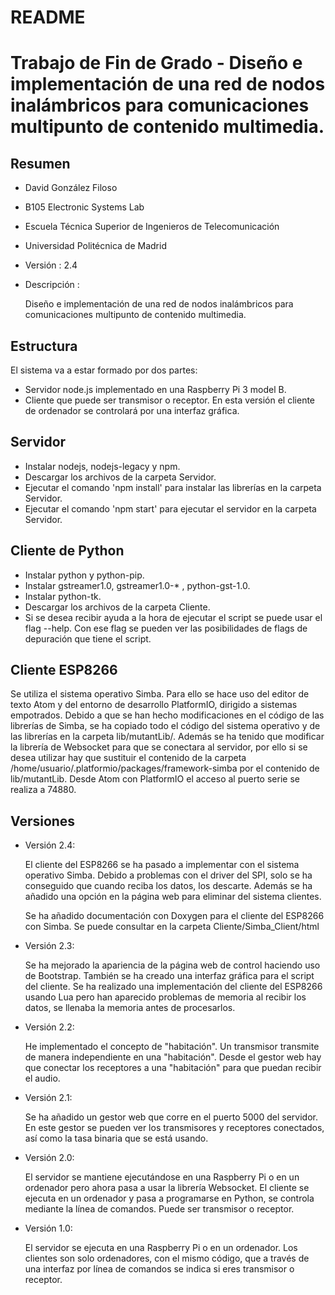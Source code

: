 # README #

# Trabajo de Fin de Grado - Diseño e implementación de una red de nodos inalámbricos para comunicaciones multipunto de contenido multimedia.

##	Resumen
+ David González Filoso
+ B105 Electronic Systems Lab
+ Escuela Técnica Superior de Ingenieros de Telecomunicación
+ Universidad Politécnica de Madrid
+ Versión : 2.4
+ Descripción :

	Diseño e implementación de una red de nodos inalámbricos para comunicaciones multipunto de contenido multimedia.

##	Estructura
El sistema va a estar formado por dos partes:
+ Servidor node.js implementado en una Raspberry Pi 3 model B.
+ Cliente que puede ser transmisor o receptor. En esta versión el cliente de ordenador se controlará por una interfaz gráfica.

##	Servidor
+ Instalar nodejs, nodejs-legacy y npm.
+ Descargar los archivos de la carpeta Servidor.
+ Ejecutar el comando 'npm install' para instalar las librerí­as en la carpeta Servidor.
+ Ejecutar el comando 'npm start' para ejecutar el servidor	en la carpeta Servidor.

##	Cliente de Python
+ Instalar python y python-pip.
+ Instalar gstreamer1.0, gstreamer1.0-* , python-gst-1.0.
+	Instalar python-tk.
+ Descargar los archivos de la carpeta Cliente.
+ Si se desea recibir ayuda a la hora de ejecutar el script se puede usar el flag --help. Con ese flag se pueden ver las posibilidades de flags de depuración que tiene el script.

##	Cliente ESP8266
Se utiliza el sistema operativo Simba. Para ello se hace uso del editor de texto Atom y del entorno de desarrollo PlatformIO, dirigido a sistemas empotrados. Debido a que se han hecho modificaciones en el código de las librerías de Simba, se ha copiado todo el código del sistema operativo y de las librerías en la carpeta lib/mutantLib/. Además se ha tenido que modificar la librería de Websocket para que se conectara al servidor, por ello si se desea utilizar hay que sustituir el contenido de la carpeta /home/usuario/.platformio/packages/framework-simba por el contenido de lib/mutantLib. Desde Atom con PlatformIO el acceso al puerto serie se realiza a 74880.

##	Versiones
+ Versión 2.4:

	El cliente del ESP8266 se ha pasado a implementar con el sistema operativo Simba. Debido a problemas con el driver del SPI, solo se ha conseguido que cuando reciba los datos, los descarte. Además se ha añadido una opción en la página web para eliminar del sistema clientes.

	Se ha añadido documentación con Doxygen para el cliente del ESP8266 con Simba. Se puede consultar en la carpeta Cliente/Simba_Client/html

+	Versión 2.3:

	Se ha mejorado la apariencia de la página web de control haciendo uso de Bootstrap. También se ha creado una interfaz gráfica para el script del cliente. Se ha realizado una implementación del cliente del ESP8266 usando Lua pero han aparecido problemas de memoria al recibir los datos, se llenaba la memoria antes de procesarlos.

+	Versión 2.2:

	He implementado el concepto de "habitación". Un transmisor transmite de manera independiente en una "habitación". Desde el gestor web hay que conectar los receptores a una "habitación" para que puedan recibir el audio.

+	Versión 2.1:

	Se ha añadido un gestor web que corre en el puerto 5000 del servidor. En este gestor se pueden ver los transmisores y receptores conectados, así como la tasa binaria que se está usando.

+ Versión 2.0:

	El servidor se mantiene ejecutándose en una Raspberry Pi o en un ordenador pero ahora pasa a usar la librería Websocket. El cliente se ejecuta en un ordenador y pasa a programarse en Python, se controla mediante la línea de comandos. Puede ser transmisor o receptor.

+	Versión 1.0:

	El servidor se ejecuta en una Raspberry Pi o en un ordenador. Los clientes son solo ordenadores, con el mismo código, que a través de una interfaz por línea de comandos se indica si eres transmisor o receptor.
